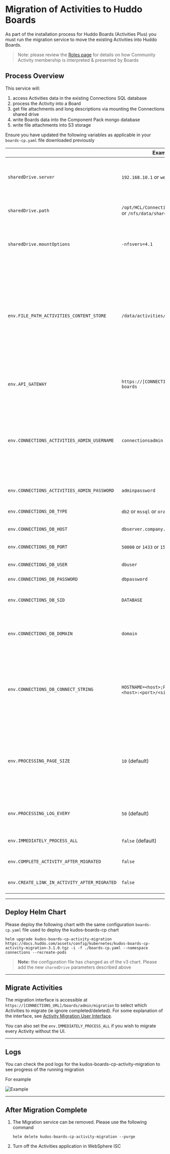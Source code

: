 # Migration of Activities to Huddo Boards

As part of the installation process for Huddo Boards (Activities Plus) you must run the migration service to move the existing Activities into Huddo Boards.

> Note: please review the [Roles page](/boards/cp/roles/) for details on how Community Activity membership is interpreted & presented by Boards

## Process Overview

This service will:

1. access Activities data in the existing Connections SQL database
1. process the Activity into a Board
1. get file attachments and long descriptions via mounting the Connections shared drive
1. write Boards data into the Component Pack mongo database
1. write file attachments into S3 storage

Ensure you have updated the following variables as applicable in your `boards-cp.yaml` file downloaded previously

|                                              | Example                                                  | Description                                                                                                                                                                                                               |
| -------------------------------------------- | -------------------------------------------------------- | ------------------------------------------------------------------------------------------------------------------------------------------------------------------------------------------------------------------------- |
| `sharedDrive.server`                         | `192.168.10.1` or `websphereNode1`                       | IP or Hostname of the server with the Connections shared drive mount                                                                                                                                                      |
| `sharedDrive.path`                           | `/opt/HCL/Connections/data/shared` or `/nfs/data/shared` | Path on the mount to the Connections shared drive                                                                                                                                                                         |
| `sharedDrive.mountOptions`                   | `-nfsvers=4.1`                                           | Any additional sharedDrive mountOptions. All yaml is passed through drive                                                                                                                                                 |
| `env.FILE_PATH_ACTIVITIES_CONTENT_STORE`     | `/data/activities/content`                               | Path of the Activities content store relative to the Connections shared drive.</br>Must start with /data as the Connections shared drive is mounted at /data</br>Ensure you set the IP and path for the NFS volume mount. |
| `env.API_GATEWAY`                            | `https://[CONNECTIONS_URL]/api-boards`                   | URL of the Boards API.</br>Used by files attached to a board. URL.                                                                                                                                                        |
| `env.CONNECTIONS_ACTIVITIES_ADMIN_USERNAME`  | `connectionsadmin`                                       | Credentials for user with `admin` role </br>on the Activities application.</br>See `ISC` => `Applications` => </br>`Activities` => </br>`Security role to user mapping`                                                   |
| `env.CONNECTIONS_ACTIVITIES_ADMIN_PASSWORD`  | `adminpassword`                                          | Password for the Activities administrator                                                                                                                                                                                 |
| `env.CONNECTIONS_DB_TYPE`                    | `db2` or `mssql` or `oracle`                             | SQL database type hosting Activities.                                                                                                                                                                                     |
| `env.CONNECTIONS_DB_HOST`                    | `dbserver.company.com`                                   | SQL Server hostname                                                                                                                                                                                                       |
| `env.CONNECTIONS_DB_PORT`                    | `50000` or `1433` or `1531`                              | SQL Server connection port                                                                                                                                                                                                |
| `env.CONNECTIONS_DB_USER`                    | `dbuser`                                                 | SQL Server user name                                                                                                                                                                                                      |
| `env.CONNECTIONS_DB_PASSWORD`                | `dbpassword`                                             | SQL Server user password                                                                                                                                                                                                  |
| `env.CONNECTIONS_DB_SID`                     | `DATABASE`                                               | SQL Server SID</br>**Note: applicable to Oracle**                                                                                                                                                                         |
| `env.CONNECTIONS_DB_DOMAIN`                  | `domain`                                                 | SQL Server connection string</br>**Note: applicable to Microsoft SQL**                                                                                                                                                    |
| `env.CONNECTIONS_DB_CONNECT_STRING`          | `HOSTNAME=<host>;PROTOCOL=...` or `<host>:<port>/<sid>`  | SQL Server connection string</br>**Note: Optional</br>Default is built from other values.</br>Only applicable to DB2 and Oracle**                                                                                         |
| `env.PROCESSING_PAGE_SIZE`                   | `10` (default)                                           | Number of Activities to process </br>simultaneously. Value must not exceed </br>the connection pool size supported </br>by the SQL database                                                                               |
| `env.PROCESSING_LOG_EVERY`                   | `50` (default)                                           | The migration process logs every 50 Activities completed                                                                                                                                                                  |
| `env.IMMEDIATELY_PROCESS_ALL`                | `false` (default)                                        | Process ALL Activities on service startup.                                                                                                                                                                                |
| `env.COMPLETE_ACTIVITY_AFTER_MIGRATED`       | `false`                                                  | Mark the old Activity data as complete                                                                                                                                                                                    |
| `env.CREATE_LINK_IN_ACTIVITY_AFTER_MIGRATED` | `false`                                                  | Create link to new Board in old Activity                                                                                                                                                                                  |

---

## Deploy Helm Chart

Please deploy the following chart with the same configuration `boards-cp.yaml` file used to deploy the kudos-boards-cp chart

    helm upgrade kudos-boards-cp-activity-migration https://docs.huddo.com/assets/config/kubernetes/kudos-boards-cp-activity-migration-3.1.0.tgz -i -f ./boards-cp.yaml --namespace connections --recreate-pods

> **Note:** the configuration file has changed as of the v3 chart. Please add the new `sharedDrive` parameters described above

---

## Migrate Activities

The migration interface is accessible at `https://[CONNECTIONS_URL]/boards/admin/migration` to select which Activities to migrate (ie ignore completed/deleted). For some explanation of the interface, see [Activity Migration User Interface](/boards/cp/migration-interface).

You can also set the `env.IMMEDIATELY_PROCESS_ALL` if you wish to migrate every Activity without the UI.

---

## Logs

You can check the pod logs for the kudos-boards-cp-activity-migration to see progress of the running migration

For example

![Example](/assets/boards/cp/migration-logs.png)

---

## After Migration Complete

1.  The Migration service can be removed. Please use the following command

        helm delete kudos-boards-cp-activity-migration --purge

1.  Turn off the Activities application in WebSphere ISC
